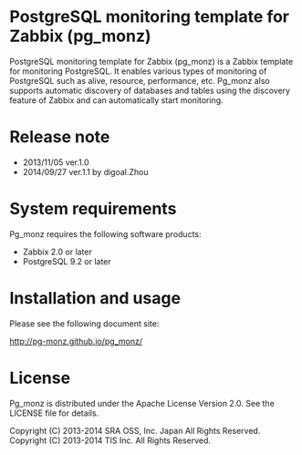 PostgreSQL monitoring template for Zabbix (pg_monz)
===================================================

PostgreSQL monitoring template for Zabbix (pg_monz) is a Zabbix template for
monitoring PostgreSQL. It enables various types of monitoring of PostgreSQL
such as alive, resource, performance, etc.
Pg_monz also supports automatic discovery of databases and tables using the
discovery feature of Zabbix and can automatically start monitoring.

Release note
============

* 2013/11/05 ver.1.0
* 2014/09/27 ver.1.1 by digoal.Zhou

System requirements
===================

Pg_monz requires the following software products:

* Zabbix 2.0 or later
* PostgreSQL 9.2 or later

Installation and usage
======================

Please see the following document site:

http://pg-monz.github.io/pg_monz/

License
=======

Pg_monz is distributed under the Apache License Version 2.0.
See the LICENSE file for details.

Copyright (C) 2013-2014 SRA OSS, Inc. Japan All Rights Reserved.  
Copyright (C) 2013-2014 TIS Inc. All Rights Reserved.
